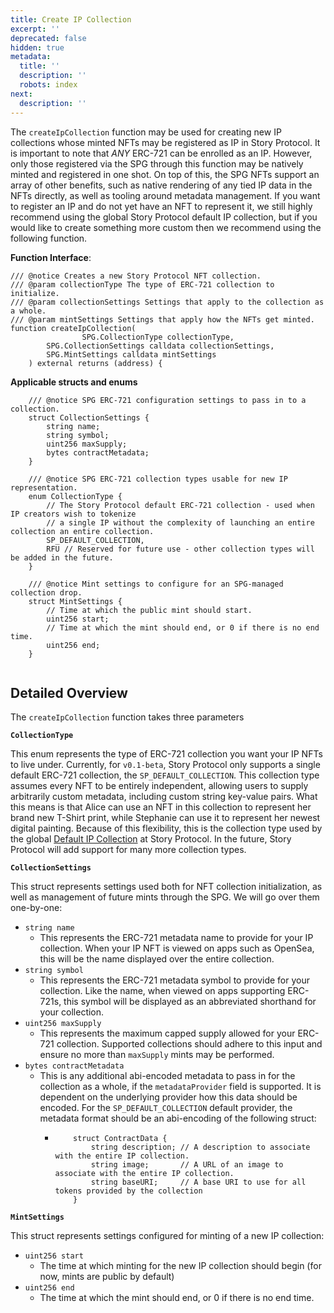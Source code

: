 ```yaml
---
title: Create IP Collection
excerpt: ''
deprecated: false
hidden: true
metadata:
  title: ''
  description: ''
  robots: index
next:
  description: ''
---
```

The `createIpCollection` function may be used for creating new IP collections whose minted NFTs may be registered as IP in Story Protocol. It is important to note that *ANY* ERC-721 can be enrolled as an IP. However, only those registered via the SPG through this function may be natively minted and registered in one shot. On top of this, the SPG NFTs support an array of other benefits, such as native rendering of any tied IP data in the NFTs directly, as well as tooling around metadata management. If you want to register an IP and do not yet have an NFT to represent it, we still highly recommend using the global Story Protocol default IP collection, but if you would like to create something more custom then we recommend using the following function.

**Function Interface**:

```
/// @notice Creates a new Story Protocol NFT collection.
/// @param collectionType The type of ERC-721 collection to initialize.
/// @param collectionSettings Settings that apply to the collection as a whole.
/// @param mintSettings Settings that apply how the NFTs get minted.
function createIpCollection(
				SPG.CollectionType collectionType,
        SPG.CollectionSettings calldata collectionSettings,
        SPG.MintSettings calldata mintSettings
    ) external returns (address) {

```

**Applicable structs and enums** 

```
    /// @notice SPG ERC-721 configuration settings to pass in to a collection.
    struct CollectionSettings {
        string name;
        string symbol;
        uint256 maxSupply;
        bytes contractMetadata;
    }

    /// @notice SPG ERC-721 collection types usable for new IP representation.
    enum CollectionType {
        // The Story Protocol default ERC-721 collection - used when IP creators wish to tokenize
        // a single IP without the complexity of launching an entire collection an entire collection.
        SP_DEFAULT_COLLECTION,
        RFU // Reserved for future use - other collection types will be added in the future.
    }

    /// @notice Mint settings to configure for an SPG-managed collection drop.
    struct MintSettings {
        // Time at which the public mint should start.
        uint256 start;
        // Time at which the mint should end, or 0 if there is no end time.
        uint256 end;
    }


```

## Detailed Overview

The `createIpCollection` function takes three parameters

**`CollectionType`**

This enum represents the type of ERC-721 collection you want your IP NFTs to live under. Currently, for `v0.1-beta`, Story Protocol only supports a single default ERC-721 collection, the `SP_DEFAULT_COLLECTION`. This collection type assumes every NFT to be entirely independent, allowing users to supply arbitrarily custom metadata, including custom string key-value pairs. What this means is that Alice can use an NFT in this collection to represent her brand new T-Shirt print, while Stephanie can use it to represent her newest digital painting. Because of this flexibility, this is the collection type used by the global [Default IP Collection](doc:default-ip-collection) at Story Protocol. In the future, Story Protocol will add support for many more collection types.

**`CollectionSettings`**

This struct represents settings used both for NFT collection initialization, as well as management of future mints through the SPG. We will go over them one-by-one:

* `string name`
  * This represents the ERC-721 metadata name to provide for your IP collection. When your IP NFT is viewed on apps such as OpenSea, this will be the name displayed over the entire collection.
* `string symbol`
  * This represents the ERC-721 metadata symbol to provide for your collection. Like the name, when viewed on apps supporting ERC-721s, this symbol will be displayed as an abbreviated shorthand for your collection.
* `uint256 maxSupply`
  * This represents the maximum capped supply allowed for your ERC-721 collection. Supported collections should adhere to this input and ensure no more than `maxSupply` mints may be performed.
* `bytes contractMetadata`
  * This is any additional abi-encoded metadata to pass in for the collection as a whole, if the `metadataProvider` field is supported. It is dependent on the underlying provider how this data should be encoded. For the `SP_DEFAULT_COLLECTION` default provider, the metadata format should be an abi-encoding of the following struct:
    * ```
          struct ContractData {
              string description; // A description to associate with the entire IP collection.
              string image;       // A URL of an image to associate with the entire IP collection.
              string baseURI;     // A base URI to use for all tokens provided by the collection
          }
      ```

**`MintSettings`**

This struct represents settings configured for minting of a new IP collection:

* `uint256 start`
  * The time at which minting for the new IP collection should begin (for now, mints are public by default)
* `uint256 end`
  * The time at which the mint should end, or 0 if there is no end time.
